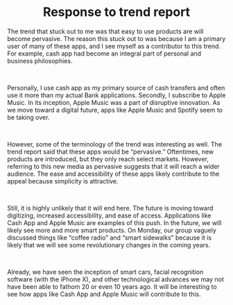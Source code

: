 <!DOCTYPE hmtl>
  <h1> <center> Response to trend report </h1>
    <p> The trend that stuck out to me was that easy to use products are will become pervasive. The reason this stuck out to was because I 
    am a primary user of many of these apps, and I see myself as a contributor to this trend. For example, cash app had become an integral 
    part of personal and business philosophies. </p><br>
    <p> Personally, I use cash app as my primary source of cash transfers and often use it more than my actual Bank applications. Secondly,
    I subscribe to Apple Music. In its inception, Apple Music was a part of disruptive innovation. As we move toward a digital future, 
    apps like Apple Music and Spotify seem to be taking over. </p><br>
    <p> However, some of the terminology of the trend was interesting as well. The trend report said that these apps would be “pervasive.” 
    Oftentimes, new products are introduced, but they only reach select markets. However, referring to this new media as pervasive suggests 
    that it will reach a wider audience. The ease and accessibility of these apps likely contribute to the appeal because simplicity is 
    attractive.</p><br>
    <p> Still, it is highly unlikely that it will end here. The future is moving toward digitizing, increased accessibility, and ease of 
    access. Applications like Cash App and Apple Music are examples of this push. In the future, we will likely see more and more smart 
    products. On Monday, our group vaguely discussed things like “coffee radio” and “smart sidewalks” because it is likely that we will 
    see some revolutionary changes in the coming years. <p><br>
    <p>Already, we have seen the inception of smart cars, facial recognition software (with the iPhone X), and other technological advances we
    may not have been able to fathom 20 or even 10 years ago. It will be interesting to see how apps like Cash App and Apple Music will 
    contribute to this. <p> <br>

